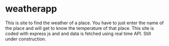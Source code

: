 # weatherapp

This is site to find the weather of a place. You have to just enter the name of the place and  will get to know the temperature of that place.
This site is coded with express js and and data is fetched using real time API. Still under construction.
